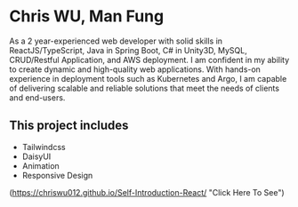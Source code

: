 # Chris WU, Man Fung

As a 2 year-experienced web developer with solid skills in ReactJS/TypeScript, Java in Spring Boot, C# in Unity3D, MySQL, CRUD/Restful Application, and AWS deployment. I am confident in my ability to create dynamic and high-quality web applications. With hands-on experience in deployment tools such as Kubernetes and Argo, I am capable of delivering scalable and reliable solutions that meet the needs of clients and end-users.

## This project includes

- Tailwindcss
- DaisyUI
- Animation
- Responsive Design

(https://chriswu012.github.io/Self-Introduction-React/ "Click Here To See")